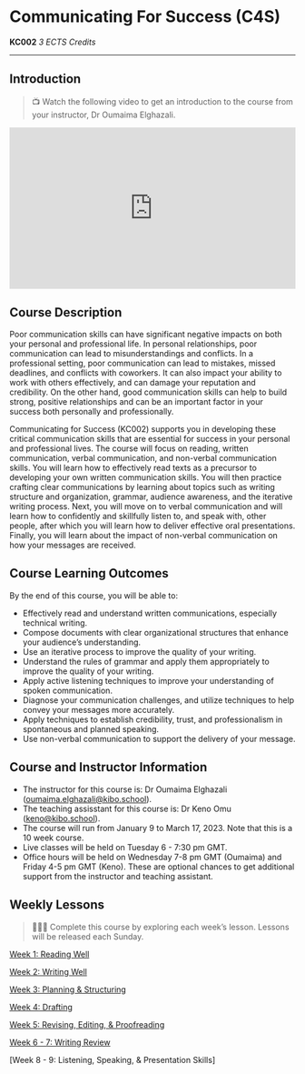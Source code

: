 # Communicating For Success (C4S)
**KC002** *3 ECTS Credits*

---
## Introduction

> 📺 Watch the following video to get an introduction to the course from your instructor, Dr Oumaima Elghazali.

<div style="position: relative; padding-bottom: 56.25%; height: 0;"><iframe src="https://www.youtube.com/embed/syEtTcI0p7o" title="YouTube video player" frameborder="0" allow="accelerometer; autoplay; clipboard-write; encrypted-media; gyroscope; picture-in-picture" allowfullscreen style="position: absolute; top: 0; left: 0; width: 100%; height: 100%;"></iframe></div> 

## Course Description

Poor communication skills can have significant negative impacts on both your personal and professional life. In personal relationships, poor communication can lead to misunderstandings and conflicts. In a professional setting, poor communication can lead to mistakes, missed deadlines, and conflicts with coworkers. It can also impact your ability to work with others effectively, and can damage your reputation and credibility. On the other hand, good communication skills can help to build strong, positive relationships and can be an important factor in your success both personally and professionally.

Communicating for Success (KC002) supports you in developing these critical communication skills that are essential for success in your personal and professional lives. The course will focus on reading, written communication, verbal communication, and non-verbal communication skills. You will learn how to effectively read texts as a precursor to developing your own written communication skills. You will then practice crafting clear communications by learning about topics such as writing structure and organization, grammar, audience awareness, and the iterative writing process. Next, you will move on to verbal communication and will learn how to confidently and skillfully listen to, and speak with, other people, after which you will learn how to deliver effective oral presentations. Finally, you will learn about the impact of non-verbal communication on how your messages are received.  

## Course Learning Outcomes
By the end of this course, you will be able to:

- Effectively read and understand written communications, especially technical writing.
- Compose documents with clear organizational structures that enhance your audience’s understanding.
- Use an iterative process to improve the quality of your writing.
- Understand the rules of grammar and apply them appropriately to improve the quality of your writing.
- Apply active listening techniques to improve your understanding of spoken communication.
- Diagnose your communication challenges, and utilize techniques to help convey your messages more accurately.
- Apply techniques to establish credibility, trust, and professionalism in spontaneous and planned speaking.
- Use non-verbal communication to support the delivery of your message. 

## Course and Instructor Information
- The instructor for this course is: Dr Oumaima Elghazali (oumaima.elghazali@kibo.school). 
- The teaching assisstant for this course is: Dr Keno Omu (keno@kibo.school).
- The course will run from January 9 to March 17, 2023. Note that this is a 10 week course.
- Live classes will be held on Tuesday 6 - 7:30 pm GMT. 
- Office hours will be held on Wednesday 7-8 pm GMT (Oumaima) and Friday 4-5 pm GMT (Keno). These are optional chances to get additional support from the instructor and teaching assistant.

## Weekly Lessons
> 👩🏿‍🏫 Complete this course by exploring each week’s lesson. Lessons will be released each Sunday.

[Week 1: Reading Well](/communicating-for-success/reading-well.md)

[Week 2: Writing Well](/communicating-for-success/writing-well.md)

[Week 3: Planning & Structuring](/communicating-for-success/planning-structuring.md)

[Week 4: Drafting](/communicating-for-success/drafting.md)

[Week 5: Revising, Editing, & Proofreading](/communicating-for-success/revising-editing-proofreading.md)

[Week 6 - 7: Writing Review](/communicating-for-success/professionalism-in-written-communication.md)

[Week 8 - 9: Listening, Speaking, & Presentation Skills] <!-- (/communicating-for-success/listening-and-speaking-effectively.md) -->


